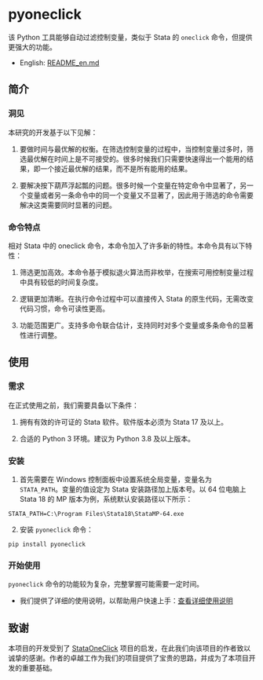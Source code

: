 
# pyoneclick

该 Python 工具能够自动过滤控制变量，类似于 Stata 的 `oneclick` 命令，但提供更强大的功能。

- English: [README_en.md](https://github.com/zpjbtdjm/pyoneclick/blob/master/README_en.md)

## 简介

### 洞见

本研究的开发基于以下见解：

1. 要做时间与最优解的权衡。在筛选控制变量的过程中，当控制变量过多时，筛选最优解在时间上是不可接受的。很多时候我们只需要快速得出一个能用的结果，即一个接近最优解的结果，而不是所有能用的结果。

2. 要解决按下葫芦浮起瓢的问题。很多时候一个变量在特定命令中显著了，另一个变量或者另一条命令中的同一个变量又不显著了，因此用于筛选的命令需要解决这类需要同时显著的问题。

### 命令特点

相对 Stata 中的 oneclick 命令，本命令加入了许多新的特性。本命令具有以下特性：

1. 筛选更加高效。本命令基于模拟退火算法而非枚举，在搜索可用控制变量过程中具有较低的时间复杂度。

2. 逻辑更加清晰。在执行命令过程中可以直接传入 Stata 的原生代码，无需改变代码习惯，命令可读性更高。

3. 功能范围更广。支持多命令联合估计，支持同时对多个变量或多条命令的显著性进行调整。

## 使用

### 需求

在正式使用之前，我们需要具备以下条件：

1. 拥有有效的许可证的 Stata 软件。软件版本必须为 Stata 17 及以上。

2. 合适的 Python 3 环境。建议为 Python 3.8 及以上版本。

### 安装

1. 首先需要在 Windows 控制面板中设置系统全局变量，变量名为 `STATA_PATH`。变量的值设定为 Stata 安装路径加上版本号。以 64 位电脑上 Stata 18 的 MP 版本为例，系统默认安装路径以下所示：
```
STATA_PATH=C:\Program Files\Stata18\StataMP-64.exe
```

2. 安装 `pyoneclick` 命令：
```shell
pip install pyoneclick
```

### 开始使用

`pyoneclick` 命令的功能较为复杂，完整掌握可能需要一定时间。
- 我们提供了详细的使用说明，以帮助用户快速上手：[查看详细使用说明](https://github.com/zpjbtdjm/pyoneclick/blob/master/docs/USAGE.md)

## 致谢

本项目的开发受到了 [StataOneClick](https://github.com/ShutterZor/StataOneClick) 项目的启发，在此我们向该项目的作者致以诚挚的感谢。作者的卓越工作为我们的项目提供了宝贵的思路，并成为了本项目开发的重要基础。
